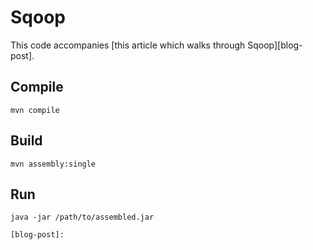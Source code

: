 # Sqoop

This code accompanies [this article which walks through Sqoop][blog-post].

## Compile

```
mvn compile
```

## Build
```
mvn assembly:single
```

## Run

```
java -jar /path/to/assembled.jar

[blog-post]: